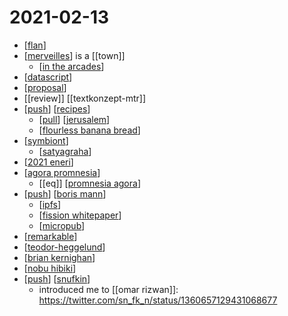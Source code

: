 # 2021-02-13

- [[flan]]
- [[merveilles]] is a [[town]]
  - [[in the arcades]]
- [[datascript]]
- [[proposal]]
- [[review]] [[textkonzept-mtr]]
- [[push]] [[recipes]]
  - [[pull]] [[jerusalem]]
  - [[flourless banana bread]]
- [[symbiont]]
  - [[satyagraha]]
- [[2021 eneri]]
- [[agora promnesia]]
  - [[eq]] [[promnesia agora]]
- [[push]] [[boris mann]]
  - [[ipfs]]
  - [[fission whitepaper]]
  - [[micropub]]
- [[remarkable]]
- [[teodor-heggelund]]
- [[brian kernighan]]
- [[nobu hibiki]]
- [[push]] [[snufkin]]
  - introduced me to [[omar rizwan]]: https://twitter.com/sn_fk_n/status/1360657129431068677

[//begin]: # "Autogenerated link references for markdown compatibility"
[flan]: ../flan "Flan"
[merveilles]: ../merveilles "Merveilles"
[in the arcades]: ../in-the-arcades "In the Arcades"
[datascript]: ../datascript "Datascript"
[proposal]: ../proposal "Proposal"
[push]: ../push "Push"
[recipes]: ../recipes "Recipes"
[pull]: ../pull "Pull"
[jerusalem]: ../jerusalem "Jerusalem"
[flourless banana bread]: ../flourless-banana-bread "Flourless Banana Bread"
[symbiont]: ../symbiont "Symbiont"
[satyagraha]: ../satyagraha "Satyagraha"
[2021 eneri]: ../2021-eneri "2021 Eneri"
[agora promnesia]: ../agora-promnesia "Agora Promnesia"
[promnesia agora]: ../promnesia-agora "Promnesia Agora"
[boris mann]: ../boris-mann "Boris Mann"
[ipfs]: ../ipfs "Ipfs"
[fission whitepaper]: ../fission-whitepaper "Fission Whitepaper"
[micropub]: ../micropub "Micropub"
[remarkable]: ../remarkable "Remarkable"
[teodor-heggelund]: ../teodor-heggelund "Teodor Heggelund"
[brian kernighan]: ../brian-kernighan "Brian Kernighan"
[nobu hibiki]: ../nobu-hibiki "Nobu Hibiki"
[snufkin]: ../snufkin "Snufkin"
[//end]: # "Autogenerated link references"